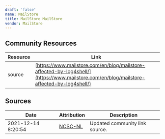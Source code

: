 ```yaml
---
draft: 'false'
name: MailStore
title: MailStore MailStore
vendor: MailStore
---
```



## Community Resources
| Resource | Link |
| --- | --- |
| source | [https://www.mailstore.com/en/blog/mailstore-affected-by-log4shell/](https://www.mailstore.com/en/blog/mailstore-affected-by-log4shell/) |


## Sources
| Date | Attribution | Description |
| --- | --- | --- |
| 2021-12-14 8:20:54 | [NCSC-NL](https://github.com/NCSC-NL/log4shell/blob/main/software/README.md) | Updated community link source.  |
